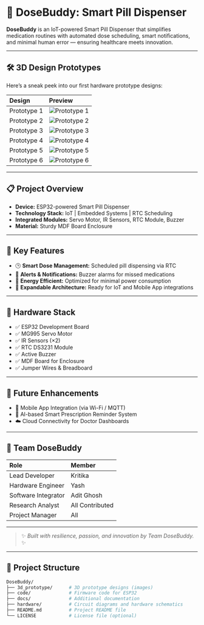 # 💊 DoseBuddy: Smart Pill Dispenser

**DoseBuddy** is an IoT-powered Smart Pill Dispenser that simplifies medication routines with automated dose scheduling, smart notifications, and minimal human error — ensuring healthcare meets innovation.

---

## 🛠️ 3D Design Prototypes

Here’s a sneak peek into our first hardware prototype designs:

| Design      | Preview                                  |
| :---------- | :--------------------------------------- |
| Prototype 1 | ![Prototype 1](3d_prototype/design1.jpg) |
| Prototype 2 | ![Prototype 2](3d_prototype/design2.jpg) |
| Prototype 3 | ![Prototype 3](3d_prototype/design3.jpg) |
| Prototype 4 | ![Prototype 4](3d_prototype/design4.jpg) |
| Prototype 5 | ![Prototype 5](3d_prototype/design5.jpg) |
| Prototype 6 | ![Prototype 6](3d_prototype/design6.jpg) |

---

## 📋 Project Overview

- **Device:** ESP32-powered Smart Pill Dispenser
- **Technology Stack:** IoT | Embedded Systems | RTC Scheduling
- **Integrated Modules:** Servo Motor, IR Sensors, RTC Module, Buzzer
- **Material:** Sturdy MDF Board Enclosure

---

## 🚀 Key Features

- 🕒 **Smart Dose Management:** Scheduled pill dispensing via RTC
- 🔔 **Alerts & Notifications:** Buzzer alarms for missed medications
- 🔋 **Energy Efficient:** Optimized for minimal power consumption
- 🔗 **Expandable Architecture:** Ready for IoT and Mobile App integrations

---

## 🧩 Hardware Stack

- ✅ ESP32 Development Board
- ✅ MG995 Servo Motor
- ✅ IR Sensors (×2)
- ✅ RTC DS3231 Module
- ✅ Active Buzzer
- ✅ MDF Board for Enclosure
- ✅ Jumper Wires & Breadboard

---

## 🎯 Future Enhancements

- 📱 Mobile App Integration (via Wi-Fi / MQTT)
- 🧠 AI-based Smart Prescription Reminder System
- ☁️ Cloud Connectivity for Doctor Dashboards

---

## 👥 Team DoseBuddy

| Role                | Member          |
| :------------------ | :-------------- |
| Lead Developer      | Kritika         |
| Hardware Engineer   | Yash            |
| Software Integrator | Adit Ghosh      |
| Research Analyst    | All Contributed |
| Project Manager     | All             |

---

> ✨ _Built with resilience, passion, and innovation by Team DoseBuddy._ ✨

---

## 📂 Project Structure

```bash
DoseBuddy/
├── 3d_prototype/      # 3D prototype designs (images)
├── code/              # Firmware code for ESP32
├── docs/              # Additional documentation
├── hardware/          # Circuit diagrams and hardware schematics
├── README.md          # Project README file
└── LICENSE            # License file (optional)
```
